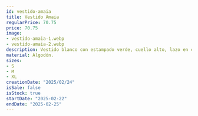 ```yaml
---
id: vestido-amaia
title: Vestido Amaia 
regularPrice: 70.75
price: 70.75
image: 
- vestido-amaia-1.webp
- vestido-amaia-2.webp
description: Vestido blanco con estampado verde, cuello alto, lazo en cintura.
material: Algodón.
sizes: 
- S
- M
- XL
creationDate: "2025/02/24"
isSale: false
isStock: true
startDate: "2025-02-22"
endDate: "2025-02-25"
---
```

